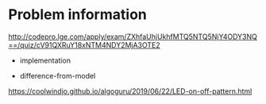 # Problem information

<http://codepro.lge.com/apply/exam/ZXhfaUhjUkhfMTQ5NTQ5NjY4ODY3NQ==/quiz/cV91QXRuY18xNTM4NDY2MjA3OTE2>

- implementation

- difference-from-model

<https://coolwindjo.github.io/algoguru/2019/06/22/LED-on-off-pattern.html>
